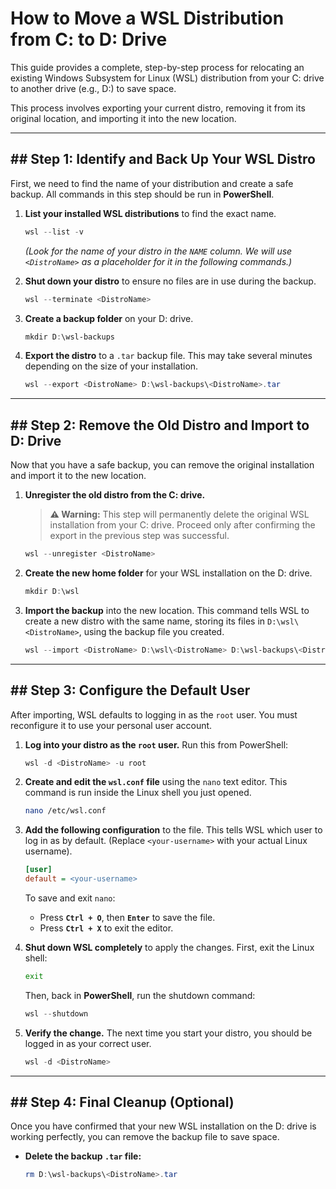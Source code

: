 # How to Move a WSL Distribution from C: to D: Drive

This guide provides a complete, step-by-step process for relocating an existing Windows Subsystem for Linux (WSL) distribution from your C: drive to another drive (e.g., D:) to save space.

This process involves exporting your current distro, removing it from its original location, and importing it into the new location.

-----

## \#\# Step 1: Identify and Back Up Your WSL Distro

First, we need to find the name of your distribution and create a safe backup. All commands in this step should be run in **PowerShell**.

1.  **List your installed WSL distributions** to find the exact name.

    ```powershell
    wsl --list -v
    ```

    *(Look for the name of your distro in the `NAME` column. We will use `<DistroName>` as a placeholder for it in the following commands.)*

2.  **Shut down your distro** to ensure no files are in use during the backup.

    ```powershell
    wsl --terminate <DistroName>
    ```

3.  **Create a backup folder** on your D: drive.

    ```powershell
    mkdir D:\wsl-backups
    ```

4.  **Export the distro** to a `.tar` backup file. This may take several minutes depending on the size of your installation.

    ```powershell
    wsl --export <DistroName> D:\wsl-backups\<DistroName>.tar
    ```

-----

## \#\# Step 2: Remove the Old Distro and Import to D: Drive

Now that you have a safe backup, you can remove the original installation and import it to the new location.

1.  **Unregister the old distro from the C: drive.**

    > **⚠️ Warning:** This step will permanently delete the original WSL installation from your C: drive. Proceed only after confirming the export in the previous step was successful.

    ```powershell
    wsl --unregister <DistroName>
    ```

2.  **Create the new home folder** for your WSL installation on the D: drive.

    ```powershell
    mkdir D:\wsl
    ```

3.  **Import the backup** into the new location. This command tells WSL to create a new distro with the same name, storing its files in `D:\wsl\<DistroName>`, using the backup file you created.

    ```powershell
    wsl --import <DistroName> D:\wsl\<DistroName> D:\wsl-backups\<DistroName>.tar --version 2
    ```

-----

## \#\# Step 3: Configure the Default User

After importing, WSL defaults to logging in as the `root` user. You must reconfigure it to use your personal user account.

1.  **Log into your distro as the `root` user.** Run this from PowerShell:

    ```powershell
    wsl -d <DistroName> -u root
    ```

2.  **Create and edit the `wsl.conf` file** using the `nano` text editor. This command is run inside the Linux shell you just opened.

    ```bash
    nano /etc/wsl.conf
    ```

3.  **Add the following configuration** to the file. This tells WSL which user to log in as by default. (Replace `<your-username>` with your actual Linux username).

    ```ini
    [user]
    default = <your-username>
    ```

    To save and exit `nano`:

      * Press **`Ctrl + O`**, then **`Enter`** to save the file.
      * Press **`Ctrl + X`** to exit the editor.

4.  **Shut down WSL completely** to apply the changes. First, exit the Linux shell:

    ```bash
    exit
    ```

    Then, back in **PowerShell**, run the shutdown command:

    ```powershell
    wsl --shutdown
    ```

5.  **Verify the change.** The next time you start your distro, you should be logged in as your correct user.

    ```powershell
    wsl -d <DistroName>
    ```

-----

## \#\# Step 4: Final Cleanup (Optional)

Once you have confirmed that your new WSL installation on the D: drive is working perfectly, you can remove the backup file to save space.

  * **Delete the backup `.tar` file:**
    ```powershell
    rm D:\wsl-backups\<DistroName>.tar
    ```

